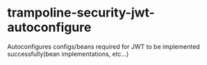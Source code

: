 # trampoline-security-jwt-autoconfigure

Autoconfigures configs/beans required for JWT to be implemented successfully(bean implementations, etc...)